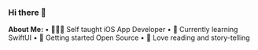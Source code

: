 ### Hi there 👋

**About Me:**
• 👩🏻‍💻 Self taught iOS App Developer
• 🌱 Currently learning SwiftUI
• 🔭 Getting started Open Source
• 📖 Love reading and story-telling
